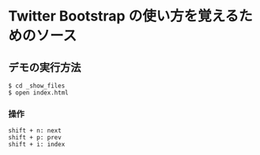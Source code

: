 Twitter Bootstrap の使い方を覚えるためのソース
==============================================

## デモの実行方法

    $ cd _show_files
    $ open index.html

### 操作

    shift + n: next
    shift + p: prev
    shift + i: index
